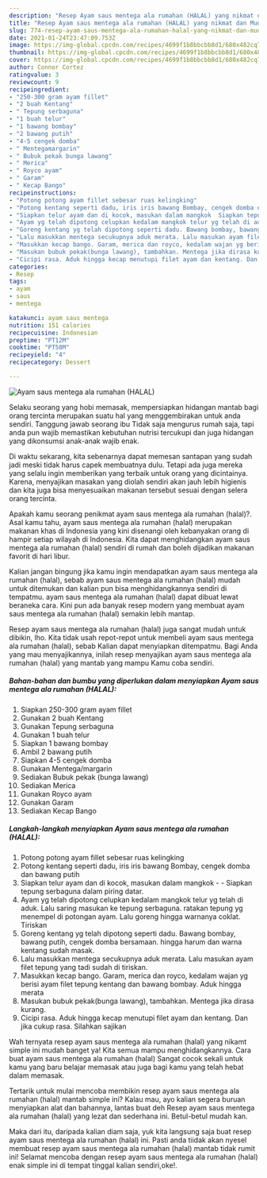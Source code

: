 ```yaml
---
description: "Resep Ayam saus mentega ala rumahan (HALAL) yang nikmat dan Mudah Dibuat"
title: "Resep Ayam saus mentega ala rumahan (HALAL) yang nikmat dan Mudah Dibuat"
slug: 774-resep-ayam-saus-mentega-ala-rumahan-halal-yang-nikmat-dan-mudah-dibuat
date: 2021-01-24T23:47:09.753Z
image: https://img-global.cpcdn.com/recipes/4699f1b8bbcbb8d1/680x482cq70/ayam-saus-mentega-ala-rumahan-halal-foto-resep-utama.jpg
thumbnail: https://img-global.cpcdn.com/recipes/4699f1b8bbcbb8d1/680x482cq70/ayam-saus-mentega-ala-rumahan-halal-foto-resep-utama.jpg
cover: https://img-global.cpcdn.com/recipes/4699f1b8bbcbb8d1/680x482cq70/ayam-saus-mentega-ala-rumahan-halal-foto-resep-utama.jpg
author: Connor Cortez
ratingvalue: 3
reviewcount: 9
recipeingredient:
- "250-300 gram ayam fillet"
- "2 buah Kentang"
- " Tepung serbaguna"
- "1 buah telur"
- "1 bawang bombay"
- "2 bawang putih"
- "4-5 cengek domba"
- " Mentegamargarin"
- " Bubuk pekak bunga lawang"
- " Merica"
- " Royco ayam"
- " Garam"
- " Kecap Bango"
recipeinstructions:
- "Potong potong ayam fillet sebesar ruas kelingking"
- "Potong kentang seperti dadu, iris iris bawang Bombay, cengek domba dan bawang putih"
- "Siapkan telur ayam dan di kocok, masukan dalam mangkok  Siapkan tepung serbaguna dalam piring datar."
- "Ayam yg telah dipotong celupkan kedalam mangkok telur yg telah di aduk. Lalu saring masukan ke tepung serbaguna. ratakan tepung yg menempel di potongan ayam. Lalu goreng hingga warnanya coklat. Tiriskan"
- "Goreng kentang yg telah dipotong seperti dadu. Bawang bombay, bawang putih, cengek domba bersamaan. hingga harum dan warna kentang sudah masak."
- "Lalu masukkan mentega secukupnya aduk merata. Lalu masukan ayam filet tepung yang tadi sudah di tiriskan."
- "Masukkan kecap bango. Garam, merica dan royco, kedalam wajan yg berisi ayam filet tepung kentang dan bawang bombay. Aduk hingga merata"
- "Masukan bubuk pekak(bunga lawang), tambahkan. Mentega jika dirasa kurang."
- "Cicipi rasa. Aduk hingga kecap menutupi filet ayam dan kentang. Dan jika cukup rasa. Silahkan sajikan"
categories:
- Resep
tags:
- ayam
- saus
- mentega

katakunci: ayam saus mentega 
nutrition: 151 calories
recipecuisine: Indonesian
preptime: "PT12M"
cooktime: "PT58M"
recipeyield: "4"
recipecategory: Dessert

---
```



![Ayam saus mentega ala rumahan (HALAL)](https://img-global.cpcdn.com/recipes/4699f1b8bbcbb8d1/680x482cq70/ayam-saus-mentega-ala-rumahan-halal-foto-resep-utama.jpg)

Selaku seorang yang hobi memasak, mempersiapkan hidangan mantab bagi orang tercinta merupakan suatu hal yang menggembirakan untuk anda sendiri. Tanggung jawab seorang ibu Tidak saja mengurus rumah saja, tapi anda pun wajib memastikan kebutuhan nutrisi tercukupi dan juga hidangan yang dikonsumsi anak-anak wajib enak.

Di waktu  sekarang, kita sebenarnya dapat memesan santapan yang sudah jadi meski tidak harus capek membuatnya dulu. Tetapi ada juga mereka yang selalu ingin memberikan yang terbaik untuk orang yang dicintainya. Karena, menyajikan masakan yang diolah sendiri akan jauh lebih higienis dan kita juga bisa menyesuaikan makanan tersebut sesuai dengan selera orang tercinta. 



Apakah kamu seorang penikmat ayam saus mentega ala rumahan (halal)?. Asal kamu tahu, ayam saus mentega ala rumahan (halal) merupakan makanan khas di Indonesia yang kini disenangi oleh kebanyakan orang di hampir setiap wilayah di Indonesia. Kita dapat menghidangkan ayam saus mentega ala rumahan (halal) sendiri di rumah dan boleh dijadikan makanan favorit di hari libur.

Kalian jangan bingung jika kamu ingin mendapatkan ayam saus mentega ala rumahan (halal), sebab ayam saus mentega ala rumahan (halal) mudah untuk ditemukan dan kalian pun bisa menghidangkannya sendiri di tempatmu. ayam saus mentega ala rumahan (halal) dapat dibuat lewat beraneka cara. Kini pun ada banyak resep modern yang membuat ayam saus mentega ala rumahan (halal) semakin lebih mantap.

Resep ayam saus mentega ala rumahan (halal) juga sangat mudah untuk dibikin, lho. Kita tidak usah repot-repot untuk membeli ayam saus mentega ala rumahan (halal), sebab Kalian dapat menyiapkan ditempatmu. Bagi Anda yang mau menyajikannya, inilah resep menyajikan ayam saus mentega ala rumahan (halal) yang mantab yang mampu Kamu coba sendiri.

<!--inarticleads1-->

##### Bahan-bahan dan bumbu yang diperlukan dalam menyiapkan Ayam saus mentega ala rumahan (HALAL):

1. Siapkan 250-300 gram ayam fillet
1. Gunakan 2 buah Kentang
1. Gunakan  Tepung serbaguna
1. Gunakan 1 buah telur
1. Siapkan 1 bawang bombay
1. Ambil 2 bawang putih
1. Siapkan 4-5 cengek domba
1. Gunakan  Mentega/margarin
1. Sediakan  Bubuk pekak (bunga lawang)
1. Sediakan  Merica
1. Gunakan  Royco ayam
1. Gunakan  Garam
1. Sediakan  Kecap Bango




<!--inarticleads2-->

##### Langkah-langkah menyiapkan Ayam saus mentega ala rumahan (HALAL):

1. Potong potong ayam fillet sebesar ruas kelingking
1. Potong kentang seperti dadu, iris iris bawang Bombay, cengek domba dan bawang putih
1. Siapkan telur ayam dan di kocok, masukan dalam mangkok -  - Siapkan tepung serbaguna dalam piring datar.
1. Ayam yg telah dipotong celupkan kedalam mangkok telur yg telah di aduk. Lalu saring masukan ke tepung serbaguna. ratakan tepung yg menempel di potongan ayam. Lalu goreng hingga warnanya coklat. Tiriskan
1. Goreng kentang yg telah dipotong seperti dadu. Bawang bombay, bawang putih, cengek domba bersamaan. hingga harum dan warna kentang sudah masak.
1. Lalu masukkan mentega secukupnya aduk merata. Lalu masukan ayam filet tepung yang tadi sudah di tiriskan.
1. Masukkan kecap bango. Garam, merica dan royco, kedalam wajan yg berisi ayam filet tepung kentang dan bawang bombay. Aduk hingga merata
1. Masukan bubuk pekak(bunga lawang), tambahkan. Mentega jika dirasa kurang.
1. Cicipi rasa. Aduk hingga kecap menutupi filet ayam dan kentang. Dan jika cukup rasa. Silahkan sajikan




Wah ternyata resep ayam saus mentega ala rumahan (halal) yang nikamt simple ini mudah banget ya! Kita semua mampu menghidangkannya. Cara buat ayam saus mentega ala rumahan (halal) Sangat cocok sekali untuk kamu yang baru belajar memasak atau juga bagi kamu yang telah hebat dalam memasak.

Tertarik untuk mulai mencoba membikin resep ayam saus mentega ala rumahan (halal) mantab simple ini? Kalau mau, ayo kalian segera buruan menyiapkan alat dan bahannya, lantas buat deh Resep ayam saus mentega ala rumahan (halal) yang lezat dan sederhana ini. Betul-betul mudah kan. 

Maka dari itu, daripada kalian diam saja, yuk kita langsung saja buat resep ayam saus mentega ala rumahan (halal) ini. Pasti anda tiidak akan nyesel membuat resep ayam saus mentega ala rumahan (halal) mantab tidak rumit ini! Selamat mencoba dengan resep ayam saus mentega ala rumahan (halal) enak simple ini di tempat tinggal kalian sendiri,oke!.

